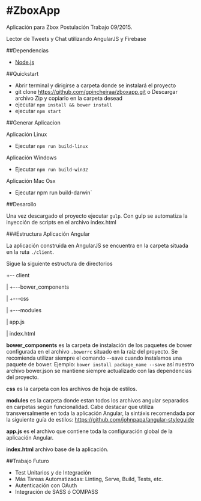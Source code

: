 #ZboxApp
=============

Aplicación para Zbox Postulación Trabajo 09/2015.

Lector de Tweets y Chat utilizando AngularJS y Firebase

##Dependencias
  
  * [Node.js](http://nodejs.org)


##Quickstart
  
  * Abrir terminal y dirigirse a carpeta donde se instalará el proyecto 
  * git clone https://github.com/gpincheiraa/zboxapp.git o Descargar archivo Zip y copiarlo en la carpeta desead
  * ejecutar `npm install && bower install`  
  * ejecutar `npm start`

##Generar Aplicacion

Aplicación Linux 
  * Ejecutar `npm run build-linux`

Aplicación Windows

  * Ejecutar `npm run build-win32`

Aplicación Mac Osx
  
  * Ejecutar npm run build-darwin`

##Desarollo

Una vez descargado el proyecto ejecutar `gulp`. Con gulp se automatiza la inyección de scripts en el archivo
index.html

###Estructura Aplicación Angular

La aplicación construida en AngularJS se encuentra en la carpeta situada en  la ruta `./client`.

Sigue la siguiente estructura de directorios

+-- client

  |   +---bower_components

  |   +---css

  |   +---modules 

  |   app.js

  |   index.html

**bower_components** es la carpeta de instalación de los paquetes de bower configurada en el archivo `.bowerrc` situado en la raíz del proyecto. 
Se recomienda utilizar siempre el comando --save cuando instalamos una paquete de bower. Ejemplo: `bower install package_name --save`  así nuestro archivo bower.json se mantiene siempre actualizado con las dependencias del proyecto.

**css** es la carpeta con los archivos de hoja de estilos.

**modules** es la carpeta donde estan todos los archivos angular separados en carpetas según funcionalidad.
Cabe destacar que utiliza transversalmente en toda la aplicación Angular, la sintáxis recomendada
por la siguiente guía de estilos: https://github.com/johnpapa/angular-styleguide

**app.js** es el archivo que contiene toda la configuración global de la aplicación Angular.

**index.html** archivo base de la aplicación.

<!-- 
##Testing

Los tests están situados en la carpeta que se encuentra en la ruta `./tests/e2e`
Cada test de integración se correponde con la carpeta modules en la ruta `./client/modules`

Para ejecutar los test de integtración necesitamos lo siguiente

* Instalar webdriver-manager como dependencia global `npm install -g webdriver-manager`
* Instalar Selenium http://www.seleniumhq.org/download/

###Ejecutar los Tests de Integración

* En una ventana de terminal ejecutar `webdriver-manager start`
* En una nueva ventana, en la raíz del proyecto ejecutar `node server-test.js` 
* Finalmente en una tercera ventana de la terminal situados en la raíz del proyecto ejecutar `protractor protractor-conf.js`

-->

##Trabajo Futuro

* Test Unitarios y de Integración
* Más Tareas Automatizadas: Linting, Serve, Build, Tests, etc.
* Autenticación con OAuth
* Integración de SASS ó COMPASS